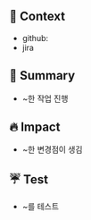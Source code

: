 ## 🎫 Context

- github:
- jira

## 📄 Summary

- ~한 작업 진행

## 🔥 Impact

- ~한 변경점이 생김

## ☔️ Test

- ~를 테스트
